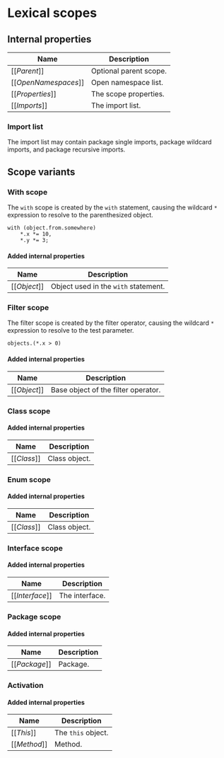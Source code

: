 # Lexical scopes

## Internal properties

| Name                      | Description |
| ------------------------- | ----------- |
| \[\[*Parent*]]            | Optional parent scope. |
| \[\[*OpenNamespaces*]]    | Open namespace list. |
| \[\[*Properties*]]        | The scope properties. |
| \[\[*Imports*]]           | The import list. |

### Import list

The import list may contain package single imports, package wildcard imports, and package recursive imports.

## Scope variants

### With scope

The `with` scope is created by the `with` statement, causing the wildcard `*` expression to resolve to the parenthesized object.

```
with (object.from.somewhere)
    *.x *= 10,
    *.y *= 3;
```

#### Added internal properties

| Name                      | Description |
| ------------------------- | ----------- |
| \[\[*Object*]]            | Object used in the `with` statement. |

### Filter scope

The filter scope is created by the filter operator, causing the wildcard `*` expression to resolve to the test parameter.

```
objects.(*.x > 0)
```

#### Added internal properties

| Name                      | Description |
| ------------------------- | ----------- |
| \[\[*Object*]]            | Base object of the filter operator. |

### Class scope

#### Added internal properties

| Name                      | Description |
| ------------------------- | ----------- |
| \[\[*Class*]]            | Class object. |

### Enum scope

#### Added internal properties

| Name                      | Description |
| ------------------------- | ----------- |
| \[\[*Class*]]            | Class object. |

### Interface scope

#### Added internal properties

| Name                      | Description |
| ------------------------- | ----------- |
| \[\[*Interface*]]         | The interface. |

### Package scope

#### Added internal properties

| Name                      | Description |
| ------------------------- | ----------- |
| \[\[*Package*]]           | Package. |

### Activation

#### Added internal properties

| Name                      | Description |
| ------------------------- | ----------- |
| \[\[*This*]]              | The `this` object. |
| \[\[*Method*]]            | Method. |